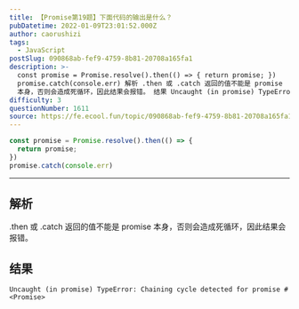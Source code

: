 ```yaml
---
title: 【Promise第19题】下面代码的输出是什么？
pubDatetime: 2022-01-09T23:01:52.000Z
author: caorushizi
tags:
  - JavaScript
postSlug: 090868ab-fef9-4759-8b81-20708a165fa1
description: >-
  const promise = Promise.resolve().then(() => { return promise; })
  promise.catch(console.err) 解析 .then 或 .catch 返回的值不能是 promise
  本身，否则会造成死循环，因此结果会报错。 结果 Uncaught (in promise) TypeError: Chaining cycle d
difficulty: 3
questionNumber: 1611
source: https://fe.ecool.fun/topic/090868ab-fef9-4759-8b81-20708a165fa1
---
```


```js
const promise = Promise.resolve().then(() => {
  return promise;
})
promise.catch(console.err)
```

---

## 解析

.then 或 .catch 返回的值不能是 promise 本身，否则会造成死循环，因此结果会报错。

## 结果

```
Uncaught (in promise) TypeError: Chaining cycle detected for promise #<Promise>
```

